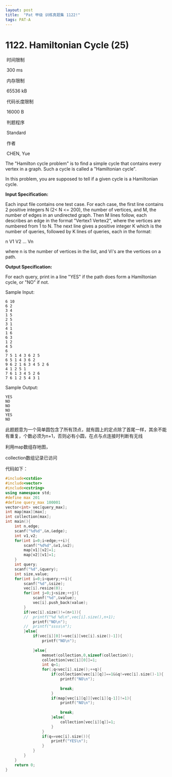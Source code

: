 ```yaml
---
layout: post
title:  "Pat 甲级 训练真题集 1122!"
tags: PAT-A
---
```

# 1122. Hamiltonian Cycle (25)

​    时间限制  

​    300 ms

​    内存限制  

​    65536 kB

​    代码长度限制  

​    16000 B

​      判题程序    

​      Standard    

​      作者    

​      CHEN, Yue

The "Hamilton cycle problem" is to find a simple cycle that contains every vertex in a graph.  Such a cycle is called a "Hamiltonian cycle".

In this problem, you are supposed to tell if a given cycle is a Hamiltonian cycle.

**Input Specification:**

Each input file contains one test case.  For each case, the first line contains 2 positive integers N (2< N <= 200), the number of vertices, and M, the number of edges in an undirected graph.  Then M lines follow, each describes an edge in the format "Vertex1 Vertex2", where the vertices are numbered from 1 to N.  The next line gives a positive integer K which is the number of queries, followed by K lines of queries, each in the format:

n V1 V2 ... Vn

where n is the number of vertices in the list, and Vi's are the vertices on a path.

**Output Specification:**

For each query, print in a line "YES" if the path does form a Hamiltonian cycle, or "NO" if not.

Sample Input:

```
6 10
6 2
3 4
1 5
2 5
3 1
4 1
1 6
6 3
1 2
4 5
6
7 5 1 4 3 6 2 5
6 5 1 4 3 6 2
9 6 2 1 6 3 4 5 2 6
4 1 2 5 1
7 6 1 3 4 5 2 6
7 6 1 2 5 4 3 1

```

Sample Output:

```
YES
NO
NO
NO
YES
NO
```

此题题意为一个简单圆包含了所有顶点，就有圆上的定点除了首尾一样，其余不能有重复，个数必须为n+1，否则必有小圆，在点与点连接时判断有无线

利用map数组存地图，

collection数组记录已访问

代码如下：

```c++
#include<cstdio>
#include<vector>
#include<cstring>
using namespace std;
#define max 201
#define query_max 100001
vector<int> vec[query_max];
int map[max][max];
int collection[max];
int main(){
	int n,edge;
	scanf("%d%d",&n,&edge);
	int v1,v2;
	for(int i=0;i<edge;++i){
		scanf("%d%d",&v1,&v2);
		map[v1][v2]=1;
		map[v2][v1]=1;
	}
	int query;	
	scanf("%d",&query);
	int size,value;
	for(int i=0;i<query;++i){
		scanf("%d",&size);
		vec[i].resize(0);
		for(int j=0;j<size;++j){
			scanf("%d",&value);
			vec[i].push_back(value);
		}
		if(vec[i].size()!=(n+1)){
		//	printf("%d %d\n",vec[i].size(),n+1);
			printf("NO\n");
		//	printf("ssss\n");
		}else{
			if(vec[i][0]!=vec[i][vec[i].size()-1]){
				printf("NO\n");
		
			}else{
				memset(collection,0,sizeof(collection));
				collection[vec[i][0]]=1;
				int q=1;
				for(;q<vec[i].size();++q){
					if(collection[vec[i][q]]==1&&q!=vec[i].size()-1){
						printf("NO\n");
						
						break;
					}
					if(map[vec[i][q]][vec[i][q-1]]!=1){
						printf("NO\n");
						
						break;
					}else{
						collection[vec[i][q]]=1;
					}
				}
				if(q==vec[i].size()){
					printf("YES\n");
				}
			}		
		}	
	}
	return 0;
}
```



